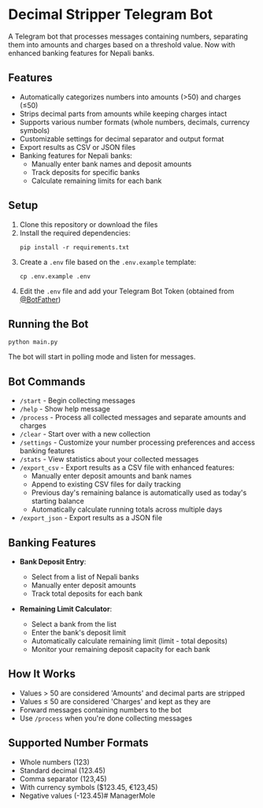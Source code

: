 # Decimal Stripper Telegram Bot

A Telegram bot that processes messages containing numbers, separating them into amounts and charges based on a threshold value. Now with enhanced banking features for Nepali banks.

## Features

- Automatically categorizes numbers into amounts (>50) and charges (≤50)
- Strips decimal parts from amounts while keeping charges intact
- Supports various number formats (whole numbers, decimals, currency symbols)
- Customizable settings for decimal separator and output format
- Export results as CSV or JSON files
- Banking features for Nepali banks:
  - Manually enter bank names and deposit amounts
  - Track deposits for specific banks
  - Calculate remaining limits for each bank

## Setup

1. Clone this repository or download the files
2. Install the required dependencies:
   ```
   pip install -r requirements.txt
   ```
3. Create a `.env` file based on the `.env.example` template:
   ```
   cp .env.example .env
   ```
4. Edit the `.env` file and add your Telegram Bot Token (obtained from [@BotFather](https://t.me/botfather))

## Running the Bot

```
python main.py
```

The bot will start in polling mode and listen for messages.

## Bot Commands

- `/start` - Begin collecting messages
- `/help` - Show help message
- `/process` - Process all collected messages and separate amounts and charges
- `/clear` - Start over with a new collection
- `/settings` - Customize your number processing preferences and access banking features
- `/stats` - View statistics about your collected messages
- `/export_csv` - Export results as a CSV file with enhanced features:
  - Manually enter deposit amounts and bank names
  - Append to existing CSV files for daily tracking
  - Previous day's remaining balance is automatically used as today's starting balance
  - Automatically calculate running totals across multiple days
- `/export_json` - Export results as a JSON file

## Banking Features

- **Bank Deposit Entry**: 
  - Select from a list of Nepali banks
  - Manually enter deposit amounts
  - Track total deposits for each bank

- **Remaining Limit Calculator**:
  - Select a bank from the list
  - Enter the bank's deposit limit
  - Automatically calculate remaining limit (limit - total deposits)
  - Monitor your remaining deposit capacity for each bank

## How It Works

- Values > 50 are considered 'Amounts' and decimal parts are stripped
- Values ≤ 50 are considered 'Charges' and kept as they are
- Forward messages containing numbers to the bot
- Use `/process` when you're done collecting messages

## Supported Number Formats

- Whole numbers (123)
- Standard decimal (123.45)
- Comma separator (123,45)
- With currency symbols ($123.45, €123,45)
- Negative values (-123.45)# ManagerMole
